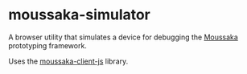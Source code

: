 moussaka-simulator
==================

A browser utility that simulates a device for debugging the [Moussaka](https://github.com/NoxHarmonium/moussaka) prototyping framework.

Uses the [moussaka-client-js](https://github.com/NoxHarmonium/moussaka-client-js) library.
